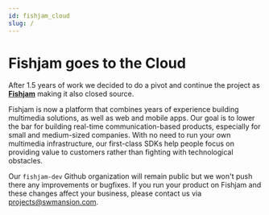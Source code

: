 ```yaml
---
id: fishjam_cloud
slug: /
---
```


# Fishjam goes to the Cloud

After 1.5 years of work we decided to do a pivot and continue the project as [**Fishjam**](https://fishjam.io/) making it also closed source.

Fishjam is now a platform that combines years of experience building multimedia solutions, as well as web and mobile apps. Our goal is to lower the bar for building real-time communication-based products, especially for small and medium-sized companies. With no need to run your own multimedia infrastructure, our first-class SDKs help people focus on providing value to customers rather than fighting with technological obstacles.

Our `fishjam-dev` Github organization will remain public but we won't push there any improvements or bugfixes. If you run your product on Fishjam and these changes affect your business, please contact us via [projects@swmansion.com](mailto:projects@swmansion.com).

